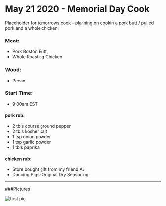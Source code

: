 # May 21 2020 - Memorial Day Cook

Placeholder for tomorrows cook - planning on cookin a pork butt / pulled pork and a whole chicken. 
### Meat:
- Pork Boston Butt, 
- Whole Roasting Chicken
### Wood:
- Pecan
### Start Time: 
- 9:00am EST


#### pork rub: 
- 2 tbls course ground pepper
- 2 tbls kosher salt
- 1 tsp onion powder
- 1 tsp garlic powder
- 1 tbls paprika


#### chicken rub:
- Store bought gift from my friend AJ
- Dancing Pigs: Original Dry Seasoning

---

###Pictures

![first pic]('../assets/img/2020.05.22/photo.jpeg')
